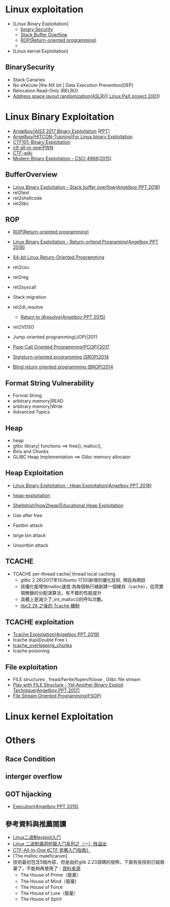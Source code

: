 # Linux exploitation

- [Linux Binary Exploitation]
  - [binary Security](#BinarySecurity)
  - [Stack Buffer Overflow](#BufferOverview) 
  - [ROP(Return-oriented programming)](#ROP)
  - 
- [Linux kernel Exploitation]

## BinarySecurity

- Stack Canaries
- No eXecute |the NX bit | Data Execution Prevention(DEP) 
- Relocation Read-Only (RELRO)
- [Address space layout randomization(ASLR)|[ Linux PaX project 2001]](https://en.wikipedia.org/wiki/Address_space_layout_randomization)


# Linux Binary Exploitation

- [Angelboy|AIS3 2017 Binary Exploitation](https://github.com/scwuaptx/AIS3-2017) [[PPT]](https://www.slideshare.net/AngelBoy1/binary-exploitation-ais3)
- [Angelboy|HITCON-Training|For Linux binary Exploitation](https://github.com/scwuaptx/HITCON-Training)
- [CTF101: Binary Exploitation](https://ctf101.org/binary-exploitation/overview/)
- [ctf-all-in-one|PWN](https://firmianay.gitbooks.io/ctf-all-in-one/content/doc/3_topics.html)
- [CTF-wiki](http://ctfwiki.ycdxsb.cn/pwn/readme-zh/)
- [Modern Binary Exploitation - CSCI 4968(2015)](https://github.com/RPISEC/MBE)

## BufferOverview
- [Linux Binary Exploitation - Stack buffer overflow(Angelboy PPT 2018)](https://www.slideshare.net/AngelBoy1/linux-binary-exploitation-stack-buffer-overflow)
- ret2text
- ret2shellcode
- ret2libc

## ROP
- [ROP(Return-oriented programming)](https://en.wikipedia.org/wiki/Return-oriented_programming)
- [Linux Binary Exploitation - Return-oritend Programing(Angelboy PPT 2018)](https://www.slideshare.net/AngelBoy1/linux-binary-exploitation-returnoritend-programing)
- [64-bit Linux Return-Oriented Programming](https://crypto.stanford.edu/~blynn/rop/)

- ret2csu
- ret2reg
- ret2syscall
- Stack migration
- ret2dl_resolve
  - [Return to dlresolve(Angelboy PPT 2015)](https://www.slideshare.net/AngelBoy1/re2dlresolve)
- ret2VDSO
- Jump-oriented programming(JOP)|2011
- [Pure-Call Oriented Programming(PCOP)|2017](https://www.researchgate.net/publication/317177008_Pure-Call_Oriented_Programming_PCOP_chaining_the_gadgets_using_call_instructions)
- [Sigreturn-oriented programming (SROP)2014](https://en.wikipedia.org/wiki/Sigreturn-oriented_programming)
- [Blind return oriented programming (BROP)2014](https://en.wikipedia.org/wiki/Blind_return_oriented_programming)

## Format String Vulnerability
- Format String
- arbitrary memory|READ
- arbitrary memory|Write
- Advanced Topics


## Heap
- heap
- glibc library| functions ==> free(), malloc(), 
- Bins and Chunks
- GLIBC Heap Implementation ==> Glibc memory allocator 

## Heap Exploitation
- [Linux Binary Exploitation - Heap Exploitation(Angelboy PPT 2018)](https://www.slideshare.net/AngelBoy1/linux-binary-exploitation-heap-exploitation)
- [heap-exploitation](https://heap-exploitation.dhavalkapil.com/)
- [Shellphish|how2heap|Educational Heap Exploitation](https://github.com/shellphish/how2heap)

- Use after free
- Fastbin attack
- large bin attack
- Unsortbin attack

## TCACHE
- TCACHE  per-thread cache| thread local caching
  - glibc 2.26(2017年)[Ubuntu 17.10]新增的優化技術, 預設為開啟
  - 該優化能增快malloc速度:為每個執行緒創建一個緩存（cache），從而實現無鎖的分配演算法，有不錯的性能提升
  - 具體上是減少了_int_malloc()的呼叫次數。
  - [libc2.26 之後的 Tcache 機制](https://www.jianshu.com/p/3ef98e86a913)

## TCACHE exploitation
- [Tcache Exploitation(Angelboy PPT 2019)](https://www.slideshare.net/AngelBoy1/tcache-exploitation-127268389)
- tcache dup(Double Free )
- [tcache_overlapping_chunks](https://kknews.cc/code/95xqlrj.html)
- tcache poisoning

## File exploitation
- FILE structures  , fread/fwrite/fopen/fclose , Glibc  file stream
- [Play with FILE Structure - Yet Another Binary Exploit Technique(Angelboy PPT 2017)](https://www.slideshare.net/AngelBoy1/play-with-file-structure-yet-another-binary-exploit-technique)
- [File Stream Oriented Programming(FSOP)](https://gsec.hitb.org/materials/sg2018/WHITEPAPERS/FILE%20Structures%20-%20Another%20Binary%20Exploitation%20Technique%20-%20An-Jie%20Yang.pdf)
# Linux kernel Exploitation

# Others
## Race Condition
## interger overflow
## GOT hijacking
- [Execution(Angelboy PPT 2015)](https://www.slideshare.net/AngelBoy1/execution-50215114)


## 參考資料與推薦閱讀


- [Linux二进制exploit入门](https://blog.csdn.net/chen_yi_ang/article/details/108701589?utm_medium=distribute.pc_relevant.none-task-blog-2%7Edefault%7EOPENSEARCH%7Edefault-6.no_search_link&depth_1-utm_source=distribute.pc_relevant.none-task-blog-2%7Edefault%7EOPENSEARCH%7Edefault-6.no_search_link)
- [Linux 二进制漏洞挖掘入门系列之（一）栈溢出](https://blog.csdn.net/song_lee/article/details/99694514?utm_medium=distribute.pc_relevant.none-task-blog-2%7Edefault%7ECTRLIST%7Edefault-14.no_search_link&depth_1-utm_source=distribute.pc_relevant.none-task-blog-2%7Edefault%7ECTRLIST%7Edefault-14.no_search_link)
- [CTF-All-In-One 《CTF 竞赛入门指南》](https://firmianay.gitbooks.io/ctf-all-in-one/content/)
- [The malloc maleficarum]
- 技術最初包含5個內容，但是由於glib 2.23源碼的發佈，下面有些技術已經廢棄了，不能夠再使用了：[資料來源](https://blog.csdn.net/qq_41453285/article/details/99175665)
  - The House of Prime（廢棄）
  - The House of Mind（廢棄)
  - The House of Force
  - The House of Lore（廢棄）
  - The House of Spirit

